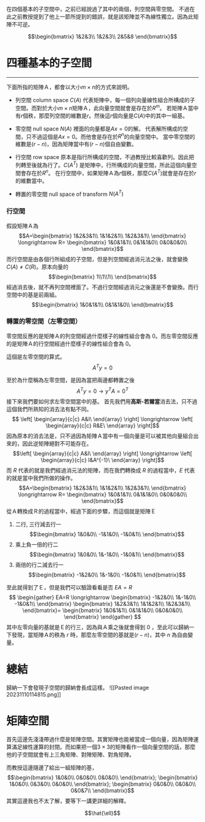 在四個基本的子空間中，之前已經說過了其中的兩個，列空間與零空間。
不過在此之前教授提到了他上一節所提到的錯誤，就是該矩陣並不為線性獨立。因為此矩陣不可逆。

$$\begin{bmatrix}
1&2&3\\
1&2&3\\
2&5&8
\end{bmatrix}$$

# 四種基本的子空間
---
下面所指的矩陣Ａ，都會以大小$m \times n$的方式來說明。

- 列空間 column space $C(A)$
		代表矩陣中，每一個列向量線性組合所構成的子空間。而對於大小$m\times n$矩陣Ａ，此向量空間就會是存在於$R^m$。
		若矩陣Ａ當中有$r$個秩，那麼列空間的維數是$r$。然後這$r$個向量是$C(A)$中的其中一組基。
		
- 零空間 null space $N(A)$ 裡面的向量都是$Ax=0$的解。
		代表解所構成的空間，只不過這個是$Ax=0$。而他會是存在於$R^n$的向量空間中。
		當中零空間的維數是$(r-n)$，因為矩陣當中有$(r-n)$個自由變數。
		
- 行空間 row space 原本是指行所構成的空間，不過教授比較喜歡列。因此把列轉至後就為行了。$C(A^T)$
		是矩陣中，行所構成的向量空間，所此這個向量空間會存在於$R^n$。
		在行空間中，如果矩陣Ａ為$r$個秩，那麼$C(A^T)$就會是存在於$r$的維數當中。

- 轉置的零空間 null space of transform $N(A^T)$


### 行空間
假設矩陣Ａ為$$A=\begin{bmatrix}
1&2&3&1\\
1&1&2&1\\
1&2&3&1\\
\end{bmatrix}
\longrightarrow
R=
\begin{bmatrix}
1&0&1&1\\
0&1&1&0\\
0&0&0&0\\
\end{bmatrix}$$
而行空間是由各個行所組成的子空間，但是列空間經過消元法之後，就會變換$C(A)\neq C(R)$。原本向量的$$\begin{bmatrix}
1\\1\\1\\
\end{bmatrix}$$
經過消去後，就不再列空間裡面了。不過行空間經過消元之後還是不會變換。而行空間中的基是前兩組。
$$\begin{bmatrix}
1&0&1&1\\
0&1&1&0\\
\end{bmatrix}$$

### 轉置的零空間（左零空間）
零空間反應的是矩陣Ａ的列空間經過什麼樣子的線性組合會為 $0$。而左零空間反應的是矩陣Ａ的行空間經過什麼樣子的線性組合會為 $0$。

這個是左零空間的算式。
$$A^Ty=0$$

至於為什麼稱為左零空間，是因為當把兩邊都轉置之後$$A^Ty=0
\longrightarrow 
y^TA=0^T$$
接下來我們要如何求左零空間當中的基。
首先我們用**高斯-若爾當**消去法，只不過這個我們所熟知的消去法有點不同。
$$
\left[
\begin{array}{c|c}
A&I\
\end{array}
\right]
\longrightarrow
\left[
\begin{array}{c|c}
R&E\
\end{array}
\right]$$
因為原本的消去法是，只不過因為矩陣Ａ當中有一個向量是可以被其他向量組合出來的，因此逆矩陣絕對不可能存在。
$$\left[
\begin{array}{c|c}
A&I\
\end{array}
\right]
\longrightarrow
\left[
\begin{array}{c|c}
I&A^{-1}\
\end{array}
\right]$$
而 $R$ 代表的就是我們經過消元法的矩陣，而在我們轉換成 $R$ 的過程當中，$E$ 代表的就是當中我們所做的操作。
$$A=\begin{bmatrix}
1&2&3&1\\
1&1&2&1\\
1&2&3&1\\
\end{bmatrix}
\longrightarrow
R=
\begin{bmatrix}
1&0&1&1\\
0&1&1&0\\
0&0&0&0\\
\end{bmatrix}$$
從Ａ轉換成Ｒ的過程當中，經過下面的步驟，而這個就是矩陣Ｅ
 1. 二行, 三行減去行一
 $$\begin{bmatrix}
 1&0&0\\
 -1&1&0\\
 -1&0&1\\
 \end{bmatrix}$$
 2. 乘上負一倍的行二
  $$\begin{bmatrix}
 1&0&0\\
 1&-1&0\\
 -1&0&1\\
 \end{bmatrix}$$
 3. 兩倍的行二減去行一
 $$\begin{bmatrix}
 -1&2&0\\
 1&-1&0\\
 -1&0&1\\
 \end{bmatrix}$$

至此就得到了Ｅ，但是我們可以驗證看看是否 $EA=R$
$$
\begin{gather}
EA=R
\longrightarrow
\begin{bmatrix}
 -1&2&0\\
 1&-1&0\\
 -1&0&1\\
\end{bmatrix}
\begin{bmatrix}
1&2&3&1\\
1&1&2&1\\
1&2&3&1\\
\end{bmatrix}=
\begin{bmatrix}
1&0&1&1\\
0&1&1&0\\
0&0&0&0\\
\end{bmatrix}
\end{gather}
 $$
 其中左零向量的基就是Ｅ的行三，因為與Ａ乘之後就會得到 $0$ ，至此可以歸納一下發現，當矩陣Ａ的秩為 $r$ 時，那麼左零空間的基就是$(r-n)$，其中 $n$ 為自由變量。

# 總結
歸納一下會發現子空間的歸納會長成這樣。
![[Pasted image 20231110114815.png]]

# 矩陣空間
首先這邊先淺淺帶過什麼是矩陣空間。其實矩陣也能被當成一個向量，因為矩陣運算滿足線性運算的封閉。而如果把一個$3 \times 3$的矩陣看作一個向量空間的話，那麼他的子空間就會有上三角矩陣、對陣矩陣、對角矩陣。

而教授這邊隨邊了給出一組矩陣的基，$$\begin{bmatrix}
1&0&0\\
0&0&0\\
0&0&0\\
\end{bmatrix};
\begin{bmatrix}
1&0&0\\
0&3&0\\
0&0&0\\
\end{bmatrix};
\begin{bmatrix}
0&0&0\\
0&0&0\\
0&0&7\\
\end{bmatrix}$$
其實這邊我也不太了解，要等下一講更詳細的解釋。


$$\hat{\ell}$$